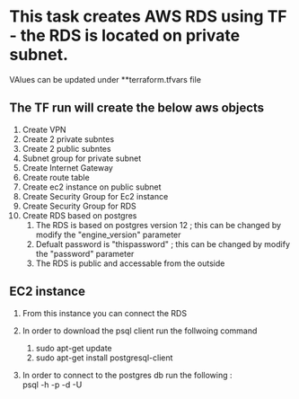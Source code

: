 # This task creates AWS RDS using TF - the RDS is located on private subnet.

VAlues can be updated under **terraform.tfvars file

## The TF run will create the below aws objects
1. Create VPN
2. Create 2 private subntes
3. Create 2 public subntes
4. Subnet group for private subnet
5. Create Internet Gateway
6. Create route table
7. Create ec2 instance on public subnet
8. Create Security Group for Ec2 instance
9. Create Security Group for RDS
10. Create RDS based on postgres 
    1. The RDS is based on postgres version 12 ; this can be changed by modify the  "engine_version" parameter 
    2. Defualt password is "thispassword" ; this can be changed by modify the  "password" parameter
    3. The RDS is public and accessable from the outside


## EC2 instance
1. From this instance you can connect the RDS
2. In order to download the psql client run the follwoing command 
   1. sudo apt-get update
   2. sudo apt-get install postgresql-client
    
3. In order to connect to the postgres db run the following :     
psql -h <hostname or ip address> -p <port number of remote machine> -d <database name which you want to connect> -U <username of the database server>
